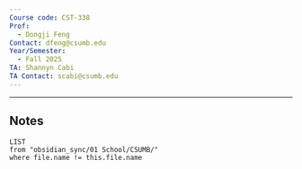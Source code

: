 ```yaml
---
Course code: CST-338
Prof:
  - Dongji Feng
Contact: dfeng@csumb.edu
Year/Semester:
  - Fall 2025
TA: Shannyn Cabi
TA Contact: scabi@csumb.edu
---
```

---
## Notes
```dataview
LIST
from "obsidian_sync/01 School/CSUMB/"
where file.name != this.file.name
```
